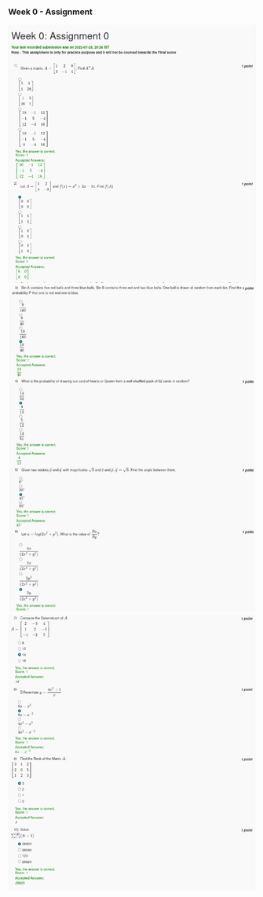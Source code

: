 ### Week 0 - Assignment

![](/week0/assignment0/ss1.png)
![](/week0/assignment0/ss2.png)
![](/week0/assignment0/ss3.png)